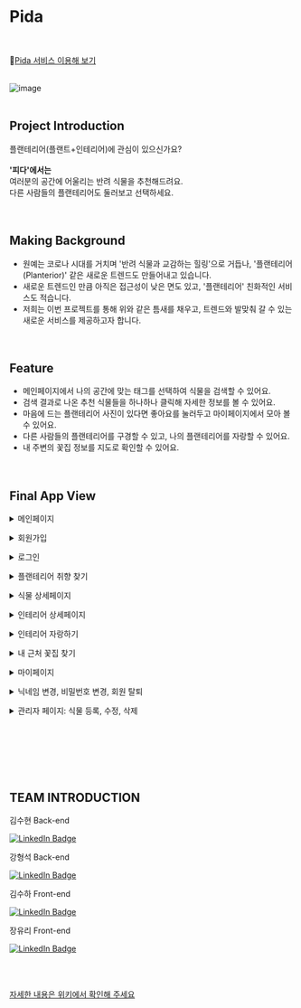 # Pida
<br/>

🌱[Pida 서비스 이용해 보기](https://pida.ga/)
<br/><br/>

![image](https://user-images.githubusercontent.com/55533303/164385854-1381c56e-d7d0-44fb-95a9-735b563d1345.png)
<br/><br/>

## Project Introduction
플랜테리어(플랜트+인테리어)에 관심이 있으신가요? <br/><br/>
**'피다'에서는** <br/>
여러분의 공간에 어울리는 반려 식물을 추천해드려요. <br/> 
다른 사람들의 플랜테리어도 둘러보고 선택하세요. 
<br/><br/><br/> 


## Making Background
* 원예는 코로나 시대를 거치며 '반려 식물과 교감하는 힐링'으로 거듭나, '플랜테리어(Planterior)' 같은 새로운 트렌드도 만들어내고 있습니다.
* 새로운 트렌드인 만큼 아직은 접근성이 낮은 면도 있고, '플랜테리어' 친화적인 서비스도 적습니다.
* 저희는 이번 프로젝트를 통해 위와 같은 틈새를 채우고, 트렌드와 발맞춰 갈 수 있는 새로운 서비스를 제공하고자 합니다.
<br/><br/><br/> 

## Feature
* 메인페이지에서 나의 공간에 맞는 태그를 선택하여 식물을 검색할 수 있어요.
* 검색 결과로 나온 추천 식물들을 하나하나 클릭해 자세한 정보를 볼 수 있어요.
* 마음에 드는 플랜테리어 사진이 있다면 좋아요를 눌러두고 마이페이지에서 모아 볼 수 있어요.
* 다른 사람들의 플랜테리어를 구경할 수 있고, 나의 플랜테리어를 자랑할 수 있어요.
* 내 주변의 꽃집 정보를 지도로 확인할 수 있어요.
<br/><br/><br/>

## Final App View
<details><summary>메인페이지</summary>

![메인페이지](https://user-images.githubusercontent.com/55533303/168474299-cdc79231-aeee-4689-ad61-ac72dddd8adb.gif)</details>

<details><summary>회원가입</summary>

![회원가입](https://user-images.githubusercontent.com/55533303/168308072-b757a96f-39ef-433d-a593-640bf94e0d7d.gif)</details>

<details><summary>로그인</summary>

![로그인](https://user-images.githubusercontent.com/55533303/168309108-8a708354-4999-4225-a2f3-b7124785922c.gif)</details>

<details><summary>플랜테리어 취향 찾기</summary>

![플랜테리어 취향 찾기](https://user-images.githubusercontent.com/55533303/168309179-df8bdecf-9682-4a1b-a624-801047bb8d0a.gif)</details>

<details><summary>식물 상세페이지</summary>

![식물 상세페이지](https://user-images.githubusercontent.com/55533303/168309302-d35fabf7-d328-43b0-b9ca-668329d71010.gif)</details>

<details><summary>인테리어 상세페이지</summary>

![인테리어 상세페이지](https://user-images.githubusercontent.com/55533303/168310753-976ac915-c650-4374-abee-d969eb268cad.gif)</details>

<details><summary>인테리어 자랑하기</summary>

![인테리어 자랑하기](https://user-images.githubusercontent.com/55533303/168310622-50084693-6296-4209-9bed-833f43bafedf.gif)</details>

<details><summary>내 근처 꽃집 찾기</summary>

![내 주변 꽃집 찾기](https://user-images.githubusercontent.com/55533303/168474264-f6c16fab-0a68-4c23-99bc-ba01172fcf4f.gif)</details>

<details><summary>마이페이지</summary>

![마이페이지-](https://user-images.githubusercontent.com/55533303/168308549-d8dd913f-6318-4833-855b-d3f561c168e9.gif)</details>

<details><summary>닉네임 변경, 비밀번호 변경, 회원 탈퇴</summary>

![닉네임 변경, 비밀번호 변경, 회원 탈퇴-](https://user-images.githubusercontent.com/55533303/168308504-58893b9d-ae8d-4ac5-9668-b2b70a2fc67d.gif)</details>

<details>
  <summary>관리자 페이지: 식물 등록, 수정, 삭제</summary>

![관리자 페이지](https://user-images.githubusercontent.com/55533303/168312724-c499efee-721d-4fc5-b608-db5414320b68.gif)
</details>
<br/><br/><br/><br/><br/><br/>

## TEAM INTRODUCTION

<summary>김수현 Back-end</summary>

[![LinkedIn Badge](https://img.shields.io/badge/suxxzzy-181717?style=flat-square&logo=Github&logoColor=white&link=https://github.com/codestates/Pida/wiki/Team)](https://github.com/suxxzzy)

<summary>강형석 Back-end</summary>

[![LinkedIn Badge](https://img.shields.io/badge/neroaki-181717?style=flat-square&logo=Github&logoColor=white&link=https://github.com/codestates/Pida/wiki/Team)](https://github.com/neroaki)

 <summary>김수하 Front-end</summary>

[![LinkedIn Badge](https://img.shields.io/badge/osuhao-181717?style=flat-square&logo=Github&logoColor=white&link=https://github.com/codestates/Pida/wiki/Team)](https://github.com/osuhao)


  <summary>장유리 Front-end</summary>
  
[![LinkedIn Badge](https://img.shields.io/badge/yuriiiiiiiiiii-181717?style=flat-square&logo=Github&logoColor=white&link=https://github.com/codestates/Pida/wiki/Team)](https://github.com/yuriiiiiiiiiii)


<br/><br/>

[자세한 내용은 위키에서 확인해 주세요](https://github.com/codestates/Pida/wiki)
